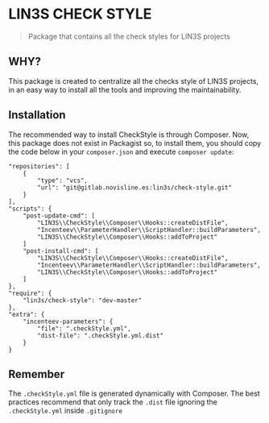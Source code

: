 LIN3S CHECK STYLE
==========
> Package that contains all the check styles for LIN3S projects

WHY?
----
This package is created to centralize all the checks style of LIN3S projects, in an easy way to install all the tools
and improving the maintainability.

Installation
------------
The recommended way to install CheckStyle is through Composer. Now, this package does not exist in Packagist so,
to install them, you should copy the code below in your `composer.json` and execute `composer update`:

    "repositories": [
        {
            "type": "vcs",
            "url": "git@gitlab.novisline.es:lin3s/check-style.git"
        }
    ],
    "scripts": {
        "post-update-cmd": [
            "LIN3S\\CheckStyle\\Composer\\Hooks::createDistFile",
            "Incenteev\\ParameterHandler\\ScriptHandler::buildParameters",
            "LIN3S\\CheckStyle\\Composer\\Hooks::addToProject"
        ]
        "post-install-cmd": [
            "LIN3S\\CheckStyle\\Composer\\Hooks::createDistFile",
            "Incenteev\\ParameterHandler\\ScriptHandler::buildParameters",
            "LIN3S\\CheckStyle\\Composer\\Hooks::addToProject"
        ]
    },
    "require": {
        "lin3s/check-style": "dev-master"
    },
    "extra": {
        "incenteev-parameters": {
            "file": ".checkStyle.yml",
            "dist-file": ".checkStyle.yml.dist"
        }
    }

Remember
--------
The `.checkStyle.yml` file is generated dynamically with Composer. The best practices recommend that only track the
`.dist` file ignoring the `.checkStyle.yml` inside `.gitignore`
